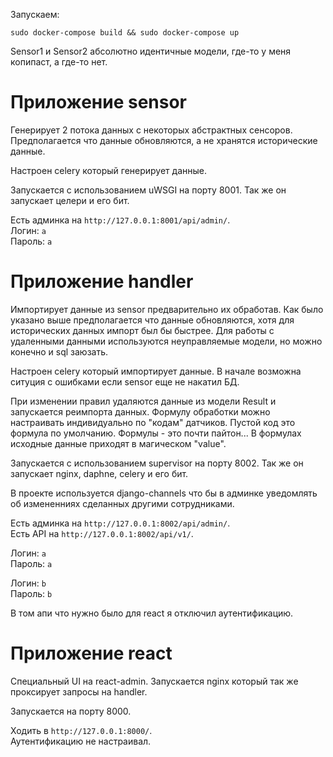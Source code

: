Запускаем:

`sudo docker-compose build && sudo docker-compose up`

Sensor1 и Sensor2 абсолютно идентичные модели, где-то у меня копипаст, а где-то нет.

# Приложение sensor

Генерирует 2 потока данных с некоторых абстрактных сенсоров.
Предполагается что данные обновляются, а не хранятся исторические данные.

Настроен celery который генерирует данные.

Запускается с использованием uWSGI на порту 8001.
Так же он запускает целери и его бит.

Есть админка на `http://127.0.0.1:8001/api/admin/`.<br />
Логин: `a`<br />
Пароль: `a`<br />

# Приложение handler

Импортирует данные из sensor предварительно их обработав.
Как было указано выше предполагается что данные обновляются, хотя для исторических данных импорт был бы быстрее.
Для работы с удаленными данными используются неуправляемые модели, но можно конечно и sql заюзать.

Настроен celery который импортирует данные.
В начале возможна ситуция с ошибками если sensor еще не накатил БД.

При изменении правил удаляются данные из модели Result и запускается реимпорта данных.
Формулу обработки можно настраивать индивидуально по "кодам" датчиков.
Пустой код это формула по умолчанию.
Формулы - это почти пайтон... 
В формулах исходные данные приходят в магическом "value".

Запускается с использованием supervisor на порту 8002.
Так же он запускает nginx, daphne, celery и его бит.

В проекте используется django-channels что бы в админке 
уведомлять об измененниях сделанных другими сотрудниками.

Есть админка на `http://127.0.0.1:8002/api/admin/`.<br />
Есть API на `http://127.0.0.1:8002/api/v1/`.<br />

Логин: `a`<br />
Пароль: `a`<br />

Логин: `b`<br />
Пароль: `b`<br />

В том апи что нужно было для react я отключил аутентификацию.


# Приложение react

Специальный UI на react-admin.
Запускается nginx который так же проксирует запросы на handler.

Запускается на порту 8000.

Ходить в `http://127.0.0.1:8000/`.<br />
Аутентификацию не настраивал.

